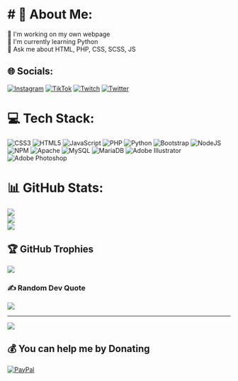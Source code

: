 # # 💫 About Me:
🔭 I'm working on my own webpage<br>🌱 I'm currently learning Python<br>💬 Ask me about HTML, PHP, CSS, SCSS, JS


## 🌐 Socials:
[![Instagram](https://img.shields.io/badge/Instagram-%23E4405F.svg?logo=Instagram&logoColor=white)](https://instagram.com/PhilvanGaat) [![TikTok](https://img.shields.io/badge/TikTok-%23000000.svg?logo=TikTok&logoColor=white)](https://tiktok.com/@PhilvanGaatde) [![Twitch](https://img.shields.io/badge/Twitch-%239146FF.svg?logo=Twitch&logoColor=white)](https://twitch.tv/PhilvanGaatDE_) [![Twitter](https://img.shields.io/badge/Twitter-%231DA1F2.svg?logo=Twitter&logoColor=white)](https://twitter.com/PhilvanGaat) 

# 💻 Tech Stack:
![CSS3](https://img.shields.io/badge/css3-%231572B6.svg?style=flat&logo=css3&logoColor=white) ![HTML5](https://img.shields.io/badge/html5-%23E34F26.svg?style=flat&logo=html5&logoColor=white) ![JavaScript](https://img.shields.io/badge/javascript-%23323330.svg?style=flat&logo=javascript&logoColor=%23F7DF1E) ![PHP](https://img.shields.io/badge/php-%23777BB4.svg?style=flat&logo=php&logoColor=white) ![Python](https://img.shields.io/badge/python-3670A0?style=flat&logo=python&logoColor=ffdd54) ![Bootstrap](https://img.shields.io/badge/bootstrap-%23563D7C.svg?style=flat&logo=bootstrap&logoColor=white) ![NodeJS](https://img.shields.io/badge/node.js-6DA55F?style=flat&logo=node.js&logoColor=white) ![NPM](https://img.shields.io/badge/NPM-%23000000.svg?style=flat&logo=npm&logoColor=white) ![Apache](https://img.shields.io/badge/apache-%23D42029.svg?style=flat&logo=apache&logoColor=white) ![MySQL](https://img.shields.io/badge/mysql-%2300f.svg?style=flat&logo=mysql&logoColor=white) ![MariaDB](https://img.shields.io/badge/MariaDB-003545?style=flat&logo=mariadb&logoColor=white) ![Adobe Illustrator](https://img.shields.io/badge/adobeillustrator-%23FF9A00.svg?style=flat&logo=adobeillustrator&logoColor=white) ![Adobe Photoshop](https://img.shields.io/badge/adobephotoshop-%2331A8FF.svg?style=flat&logo=adobephotoshop&logoColor=white)
# 📊 GitHub Stats:
![](https://github-readme-stats.vercel.app/api?username=philvangaatd&theme=gotham&hide_border=false&include_all_commits=false&count_private=false)<br/>
![](https://github-readme-streak-stats.herokuapp.com/?user=philvangaatd&theme=gotham&hide_border=false)<br/>
![](https://github-readme-stats.vercel.app/api/top-langs/?username=philvangaatd&theme=gotham&hide_border=false&include_all_commits=false&count_private=false&layout=compact)

## 🏆 GitHub Trophies
![](https://github-profile-trophy.vercel.app/?username=philvangaatd&theme=flat&no-frame=false&no-bg=true&margin-w=4)

### ✍️ Random Dev Quote
![](https://quotes-github-readme.vercel.app/api?type=horizontal&theme=dark)

---
[![](https://visitcount.itsvg.in/api?id=philvangaatd&icon=0&color=8)](https://visitcount.itsvg.in)

  ## 💰 You can help me by Donating
  [![PayPal](https://img.shields.io/badge/PayPal-00457C?style=for-the-badge&logo=paypal&logoColor=white)](https://paypal.me/PhilvanGaat) 

  <!-- Proudly created with GPRM ( https://gprm.itsvg.in ) -->
  
